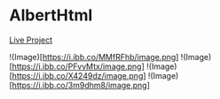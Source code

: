 # AlbertHtml

 [Live Project](https://albert-html.vercel.app/)


!(Image)[https://i.ibb.co/MMfRFhb/image.png]
!(Image)[https://i.ibb.co/PFvvMtx/image.png]
!(Image)[https://i.ibb.co/X4249dz/image.png]
!(Image)[https://i.ibb.co/3m9dhm8/image.png]
